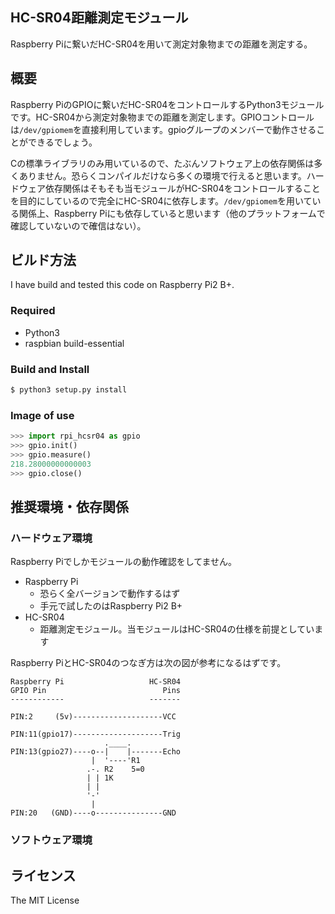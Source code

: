 HC-SR04距離測定モジュール
---
Raspberry Piに繋いだHC-SR04を用いて測定対象物までの距離を測定する。

## 概要
Raspberry PiのGPIOに繋いだHC-SR04をコントロールするPython3モジュールです。HC-SR04から測定対象物までの距離を測定します。GPIOコントロールは`/dev/gpiomem`を直接利用しています。gpioグループのメンバーで動作させることができるでしょう。

Cの標準ライブラリのみ用いているので、たぶんソフトウェア上の依存関係は多くありません。恐らくコンパイルだけなら多くの環境で行えると思います。ハードウェア依存関係はそもそも当モジュールがHC-SR04をコントロールすることを目的にしているので完全にHC-SR04に依存します。`/dev/gpiomem`を用いている関係上、Raspberry Piにも依存していると思います（他のプラットフォームで確認していないので確信はない）。

## ビルド方法

I have build and tested this code on Raspberry Pi2 B+.

### Required
- Python3
- raspbian build-essential

### Build and Install
```sh
$ python3 setup.py install
```

### Image of use
```python
>>> import rpi_hcsr04 as gpio
>>> gpio.init()
>>> gpio.measure()
218.28000000000003
>>> gpio.close()
```

## 推奨環境・依存関係

### ハードウェア環境
Raspberry Piでしかモジュールの動作確認をしてません。

- Raspberry Pi 
    - 恐らく全バージョンで動作するはず
    - 手元で試したのはRaspberry Pi2 B+
- HC-SR04
    - 距離測定モジュール。当モジュールはHC-SR04の仕様を前提としています

Raspberry PiとHC-SR04のつなぎ方は次の図が参考になるはずです。

```
Raspberry Pi                   HC-SR04
GPIO Pin                          Pins
------------                   -------

PIN:2     (5v)--------------------VCC

PIN:11(gpio17)--------------------Trig
                     .____.
PIN:13(gpio27)----o--|    |-------Echo
                  |  '----'R1
                 .-. R2    5=0
                 | | 1K
                 | |
                 '-'
                  |
PIN:20   (GND)----o---------------GND
```

### ソフトウェア環境

## ライセンス
The MIT License
